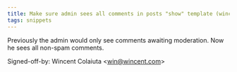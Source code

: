 ```yaml
---
title: Make sure admin sees all comments in posts "show" template (wincent.com, 00d93e7)
tags: snippets
---
```


Previously the admin would only see comments awaiting moderation. Now he sees all non-spam comments.

Signed-off-by: Wincent Colaiuta &lt;win@wincent.com&gt;
